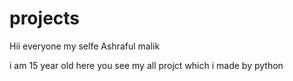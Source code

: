# projects
Hii everyone my selfe Ashraful malik 


i am 15 year old here you see my all projct which i made by python
